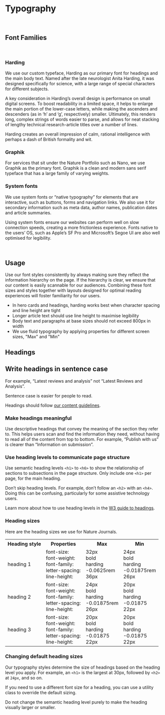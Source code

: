 # Typography

 <br />
 
## Font Families

 <br />
 
### Harding
We use our custom typeface, Harding as our primary font for headings and the main body text. Named after the late neurologist Anita Harding, it was designed specifically for science, with a large range of special characters for different subjects.

A key consideration in Harding’s overall design is performance on small digital screens. To boost readability in a limited space, it helps to enlarge the main portion of the lower-case letters, while making the ascenders and descenders (as in ‘h’ and ‘g’, respectively) smaller. Ultimately, this renders long, complex strings of words easier to parse, and allows for neat stacking of lengthy technical research-article titles over a number of lines.

Harding creates an overall impression of calm, rational intelligence with perhaps a dash of British formality and wit.

### Graphik
For services that sit under the Nature Portfolio such as Nano, we use Graphik as the primary font. Graphik is a clean and modern sans serif typeface that has a large family of varying weights.

### System fonts
We use system fonts or “native typography” for elements that are interactive, such as buttons, forms and navigation links. We also use it for secondary information such as meta data, author names, publication dates and article summaries.

Using system fonts ensure our websites can perform well on slow connection speeds, creating a more frictionless experience. Fonts native to the users’ OS, such as Apple’s SF Pro and Microsoft’s Segoe UI are also well optimised for legibility.

 <br />

## Usage

Use our font styles consistently by always making sure they reflect the information hierarchy on the page. If the hierarchy is clear, we ensure that our content is easily scannable for our audiences. Combining these font sizes and styles together with layouts designed for optimal reading experiences will foster familiarity for our users.

* In hero cards and headings, harding works best when character spacing and line height are tight
* Longer article text should use line height to maximise legibility
* Body text and paragraphs at base sizes should not exceed 800px in width
* We use fluid typography by applying properties for different screen sizes, "Max" and "Min" 

## Headings

## Write headings in sentence case

For example, “Latest reviews and analysis” not “Latest Reviews and Analysis”.

Sentence case is easier for people to read.

Headings should follow [our content guidelines](/content).

### Make headings meaningful

Use descriptive headings that convey the meaning of the section they refer to. This helps users scan and find the information they need, without having to read all of the content from top to bottom.
For example, “Publish with us” is clearer than “Information on submission”.

### Use heading levels to communicate page structure

Use semantic heading levels `<h1>` to `<h6>` to show the relationship of sections to subsections in the page structure.
Only include one `<h1>` per page, for the main heading.

Don’t skip heading levels. For example, don’t follow an `<h2>` with an `<h4>`. Doing this can be confusing, particularly for some assistive technology users.

Learn  more about how to use heading levels in the [W3 guide to headings](https://www.w3.org/WAI/tutorials/page-structure/headings/).

### Heading sizes

Here are the heading sizes we use for Nature Journals.

<table>
        <tr>
                <th>
                       Heading style 
                </th>
                <th>
                       Properties 
                </th>	
                <th>
                       Max 
                </th>
                <th>
                       Min
                </th>
        </tr>
        <tr>
                <td>
                       heading 1
                </td>
                <td>
                       font-size: <br />
                       font-weight: <br />
                       font-family: <br />
                       letter-spacing: <br />
                       line-height: <br />
                </td>
                <td>
                       32px <br />
                       bold <br />
                       harding <br />
                       -0.0625rem <br />
                       36px <br />
                </td>
                <td>
                       24px <br />
                       bold <br />
                       harding <br />
                       -0.01875rem <br />
                       26px <br />
                </td>
        </tr>	
        <tr>
                <td>
                       heading 2
                </td>
                <td>
                       font-size: <br />
                       font-weight: <br />
                       font-family: <br />
                       letter-spacing: <br />
                       line-height: <br />
                </td>
                <td>
                       24px <br />
                       bold <br />
                       harding <br />
                       -0.01875rem <br />
                       26px <br />
                </td>
                <td>
                       20px <br />
                       bold <br />
                       harding <br />
                       -0.01875 <br />
                       22px <br />
                </td>
        </tr>
        <tr>
                <td>
                       heading 3
                </td>
                <td>
                       font-size: <br />
                       font-weight: <br />
                       font-family: <br />
                       letter-spacing: <br />
                       line-height: <br />
                </td>
                <td>
                       20px <br />
                       bold <br />
                       harding <br />
                       -0.01875 <br />
                       22px <br />
                </td>
                <td>
                       20px <br />
                       bold <br />
                       harding <br />
                       -0.01875 <br />
                       22px <br />
                </td>
        </tr>	
</table>	

### Changing default heading sizes

Our typography styles determine the size of headings based on the heading level you apply. For example, an `<h1>` is the largest at 30px, followed by `<h2>` at `24px`, and so on.

If you need to use a different font size for a heading, you can use a utility class to override the default sizing.

Do not change the semantic heading level purely to make the heading visually larger or smaller.
